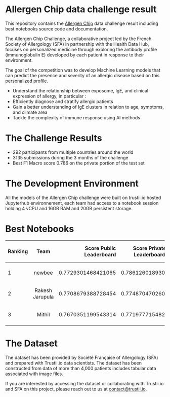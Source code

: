 # Allergen Chip data challenge result
This repository contains the [Allergen Chip](https://www.trustii.io/post/allergen-chip) data challenge result including best notebooks source code and documentation.

The Allergen Chip Challenge, a collaborative project led by the French Society of Allergology (SFA) in partnership with the Health Data Hub, focuses on personalized medicine through exploring the antibody profile (immunoglobulin E) developed by each patient in response to their environment. 

The goal of the competition was to develop Machine Learning models that can predict the presence and severity of an allergic disease based on this personalized profile. 
* Understand the relationship between exposome, IgE, and clinical expression of allergy, in particular : 
* Efficiently diagnose and stratify allergic patients
* Gain a better understanding of IgE clusters in relation to age, symptoms, and climate area
* Tackle the complexity of immune response using AI methods

# The Challenge Results

* 292 participants from multiple countries around the world
* 3135 submissions during the 3 months of the challenge
* Best F1 Macro score 0.786 on the private portion of the test set

# The Development Environment 

All the models of the Allergen Chip challenge were built on trustii.io hosted Jupyterhub environnement, each team had access to a notebook session holding 4 vCPU and 16GB RAM and 20GB persistent storage.

# Best Notebooks

| Ranking    | Team               | Score Public Leaderboard | Score Private Leaderboard | Winning model summary |
| -----------|:------------------:| ------------------------:|:-------------------------:|:---------------------:|
| 1          | newbee             | 0.7729301468421065       | 0.7861260189304708        | Check out the report  |
| 2          | Rakesh Jarupula    | 0.7708679388728454       | 0.7748704702609973        | Check out the report  |
| 3          | Mithil             | 0.7670351199543314       | 0.7719777154823506        | Check out the report  |

# The Dataset

The dataset has been provided by Société Française of Allergology (SFA) and prepared with Trustii.io data scientists. The dataset has been constructed from data of more than 4,000 patients includes tabular data associated with image files.

If you are interested by accessing the dataset or collaborating with Trustii.io and SFA on this project, please reach out to us at contact@trustii.io.



